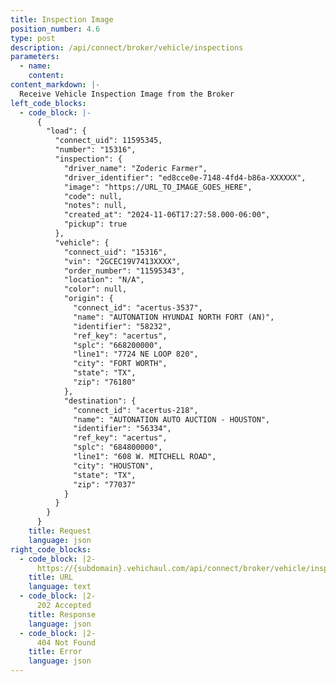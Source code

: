```yaml
---
title: Inspection Image
position_number: 4.6
type: post
description: /api/connect/broker/vehicle/inspections
parameters:
  - name: 
    content: 
content_markdown: |-
  Receive Vehicle Inspection Image from the Broker
left_code_blocks:
  - code_block: |-
      {
        "load": {
          "connect_uid": 11595345,
          "number": "15316",
          "inspection": {
            "driver_name": "Zoderic Farmer",
            "driver_identifier": "ed8cce0e-7148-4fd4-b86a-XXXXXX",
            "image": "https://URL_TO_IMAGE_GOES_HERE",
            "code": null,
            "notes": null,
            "created_at": "2024-11-06T17:27:58.000-06:00",
            "pickup": true
          },
          "vehicle": {
            "connect_uid": "15316",
            "vin": "2GCEC19V7413XXXX",
            "order_number": "11595343",
            "location": "N/A",
            "color": null,
            "origin": {
              "connect_id": "acertus-3537",
              "name": "AUTONATION HYUNDAI NORTH FORT (AN)",
              "identifier": "58232",
              "ref_key": "acertus",
              "splc": "668200000",
              "line1": "7724 NE LOOP 820",
              "city": "FORT WORTH",
              "state": "TX",
              "zip": "76180"
            },
            "destination": {
              "connect_id": "acertus-218",
              "name": "AUTONATION AUTO AUCTION - HOUSTON",
              "identifier": "56334",
              "ref_key": "acertus",
              "splc": "684800000",
              "line1": "608 W. MITCHELL ROAD",
              "city": "HOUSTON",
              "state": "TX",
              "zip": "77037"
            }
          }
        }
      }
    title: Request
    language: json
right_code_blocks:
  - code_block: |2-
      https://{subdomain}.vehichaul.com/api/connect/broker/vehicle/inspection
    title: URL
    language: text
  - code_block: |2-
      202 Accepted
    title: Response
    language: json
  - code_block: |2-
      404 Not Found
    title: Error
    language: json
---
```

